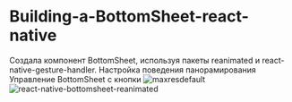 # Building-a-BottomSheet-react-native
Создала компонент BottomSheet, используя пакеты reanimated и react-native-gesture-handler.
Настройка поведения панорамирования
Управление BottomSheet с кнопки
![maxresdefault](https://user-images.githubusercontent.com/92331986/200910515-3002e727-a76e-45ef-925d-e5784995e4eb.jpg)
![react-native-bottomsheet-reanimated](https://user-images.githubusercontent.com/92331986/200910525-eac7761b-f0fc-4eed-b2ad-6b0cba4db4c7.png)

